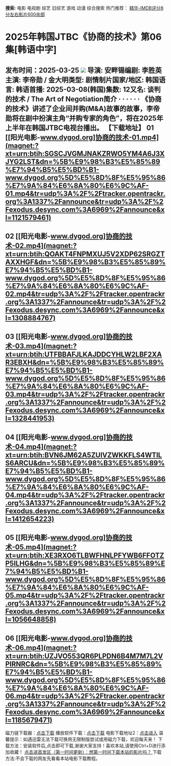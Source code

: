**搜索:** 电影 电视剧 综艺 旧综艺 游戏 动漫 综合搜索 热门推荐： [精华-IMDB评分8分左右影片600余部](https://www.dytt8.com/html/gndy/jddy/20160320/50510.html)
# 2025年韩国JTBC《协商的技术》第06集[韩语中字]
发布时间：2025-03-25 
![](https://wx2.sinaimg.cn/large/0069CDzEgy1hzac99a2axj60rs138dla02.jpg)
导演: 安畔锡编剧: 李胜英主演: 李帝勋 / 金大明类型: 剧情制片国家/地区: 韩国语言: 韩语首播: 2025-03-08(韩国)集数: 12又名: 谈判的技术 / The Art of Negotiation简介 · · · · · ·
《协商的技术》讲述了企业间并购(M&A)故事的故事，李帝勋将在剧中扮演主角“并购专家的角色”，将在2025年上半年在韩国JTBC电视台播出。
**【下载地址】**
01 
[[阳光电影-www.dygod.org]协商的技术-01.mp4](magnet:?xt=urn:btih:SGSCJVGMJNAKZRWO5YM4A6J3XJYG2LST&dn=%5B%E9%98%B3%E5%85%89%E7%94%B5%E5%BD%B1-www.dygod.org%5D%E5%8D%8F%E5%95%86%E7%9A%84%E6%8A%80%E6%9C%AF-01.mp4&tr=udp%3A%2F%2Ftracker.opentrackr.org%3A1337%2Fannounce&tr=udp%3A%2F%2Fexodus.desync.com%3A6969%2Fannounce&xl=1121579461)  
---  
02  [[阳光电影-www.dygod.org]协商的技术-02.mp4](magnet:?xt=urn:btih:QOAKT4FNPMXUJ5V2XDP62SRGZTAXXHGF&dn=%5B%E9%98%B3%E5%85%89%E7%94%B5%E5%BD%B1-www.dygod.org%5D%E5%8D%8F%E5%95%86%E7%9A%84%E6%8A%80%E6%9C%AF-02.mp4&tr=udp%3A%2F%2Ftracker.opentrackr.org%3A1337%2Fannounce&tr=udp%3A%2F%2Fexodus.desync.com%3A6969%2Fannounce&xl=1308884767)  
---  
03  [[阳光电影-www.dygod.org]协商的技术-03.mp4](magnet:?xt=urn:btih:UTFBBAFJLKAJDDCYHLW2LBF2XAR3EBXH&dn=%5B%E9%98%B3%E5%85%89%E7%94%B5%E5%BD%B1-www.dygod.org%5D%E5%8D%8F%E5%95%86%E7%9A%84%E6%8A%80%E6%9C%AF-03.mp4&tr=udp%3A%2F%2Ftracker.opentrackr.org%3A1337%2Fannounce&tr=udp%3A%2F%2Fexodus.desync.com%3A6969%2Fannounce&xl=1328441953)  
---  
04  [[阳光电影-www.dygod.org]协商的技术-04.mp4](magnet:?xt=urn:btih:BVN6JM62A5ZUIVZWKKFLS4WTILS6ARCU&dn=%5B%E9%98%B3%E5%85%89%E7%94%B5%E5%BD%B1-www.dygod.org%5D%E5%8D%8F%E5%95%86%E7%9A%84%E6%8A%80%E6%9C%AF-04.mp4&tr=udp%3A%2F%2Ftracker.opentrackr.org%3A1337%2Fannounce&tr=udp%3A%2F%2Fexodus.desync.com%3A6969%2Fannounce&xl=1412654223)  
---  
05  [[阳光电影-www.dygod.org]协商的技术-05.mp4](magnet:?xt=urn:btih:XE3RXO6TLBWFHNLPFYWB6FFOTZP5ILHG&dn=%5B%E9%98%B3%E5%85%89%E7%94%B5%E5%BD%B1-www.dygod.org%5D%E5%8D%8F%E5%95%86%E7%9A%84%E6%8A%80%E6%9C%AF-05.mp4&tr=udp%3A%2F%2Ftracker.opentrackr.org%3A1337%2Fannounce&tr=udp%3A%2F%2Fexodus.desync.com%3A6969%2Fannounce&xl=1056648858)  
---  
06  [[阳光电影-www.dygod.org]协商的技术-06.mp4](magnet:?xt=urn:btih:UZJVO553QR6PLPDN6B4M7M7L2VPIRNRC&dn=%5B%E9%98%B3%E5%85%89%E7%94%B5%E5%BD%B1-www.dygod.org%5D%E5%8D%8F%E5%95%86%E7%9A%84%E6%8A%80%E6%9C%AF-06.mp4&tr=udp%3A%2F%2Ftracker.opentrackr.org%3A1337%2Fannounce&tr=udp%3A%2F%2Fexodus.desync.com%3A6969%2Fannounce&xl=1185679471)  
---  
磁力链下载器：[点击下载](https://dygod.org/js/bt.htm "qBittorrent") 播放软件下载：[点击下载](https://dygod.org/js/player.htm "PotPlayer") 电影下载地址2：[点击进入](https://dygod.org/ "阳光电影") 温馨提示：如遇迅雷无法下载可换用无限制版尝试或用磁力下载，欢迎每天来！  下载方法：安装软件后,点击即可下载,谢谢大家支持！喜欢本站,请使用Ctrl+D进行添加收藏！ [点击进首发区（第一时间更新）：想第一时间下载本站的影片吗？ ](https://www.ygdy8.net/)下载方法:不会下载的网友先看看本站电影下载教程。